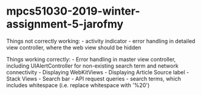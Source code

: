 # mpcs51030-2019-winter-assignment-5-jarofmy

Things not correctly working:
    - activity indicator
    - error handling in detailed view controller, where the web view should be hidden

Things working correctly:
    - Error handling in master view controller, including UIAlertController for non-existing search term and network connectivity
    - Displaying WebKitViews
    - Displaying Article Source label
    - Stack Views
    - Search bar
    - API request queries
    - search terms, which includes whitespace (i.e. replace whitespace with '%20')
